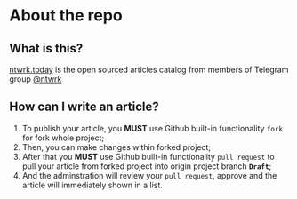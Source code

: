 # About the repo

## What is this?

[ntwrk.today](https://ntwrk.today/) is the open sourced articles catalog from members of Telegram group [@ntwrk](https://t.me/ntwrk)

## How can I write an article?

1. To publish your article, you **MUST** use Github built-in functionality ```fork``` for fork whole project;
2. Then, you can make changes within forked project;
3. After that you **MUST** use Github built-in functionality ```pull request``` to pull your article from forked project into origin project branch **```Draft```**;
4. And the adminstration will review your ```pull request```, approve and the article will immediately shown in a list.

